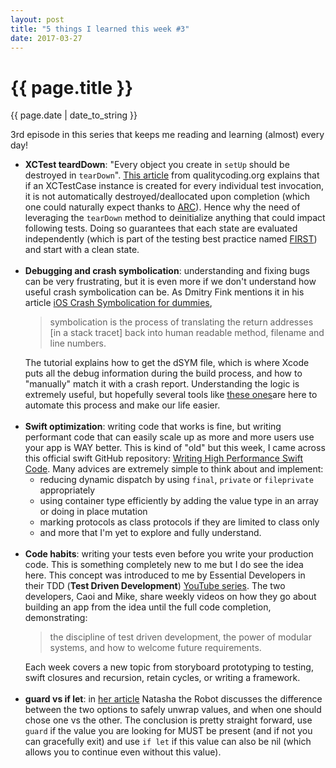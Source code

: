 ```yaml
---
layout: post
title: "5 things I learned this week #3"
date: 2017-03-27
---
```

<h1>{{ page.title }}</h1>
<p class="meta">{{ page.date | date_to_string }}</p>

<p>3rd episode in this series that keeps me reading and learning (almost) every day!
<ul>
	<li><strong>XCTest teardDown</strong>: "Every object you create in <code>setUp</code> should be destroyed in <code>tearDown</code>". <a href="http://qualitycoding.org/teardown/" target="_blank">This article</a> from qualitycoding.org explains that if an XCTestCase instance is created for every individual test invocation, it is not automatically destroyed/deallocated upon completion (which one could naturally expect thanks to <a href="https://en.wikipedia.org/wiki/Automatic_Reference_Counting" target="_blank">ARC</a>). Hence why the need of leveraging the <code>tearDown</code> method to deinitialize anything that could impact following tests. Doing so guarantees that each state are evaluated independently (which is part of the testing best practice named <a href="https://github.com/ghsukumar/SFDC_Best_Practices/wiki/F.I.R.S.T-Principles-of-Unit-Testing" target="_blank">FIRST</a>) and start with a clean state.</li>
  <br />
	<li><strong>Debugging and crash symbolication</strong>: understanding and fixing bugs can be very frustrating, but it is even more if we don't understand how useful crash symbolication can be. As Dmitry Fink mentions it in his article <a href="https://www.bugsee.com/blog/ios-crash-symbolication-dummies-part-2/" target="_blank">iOS Crash Symbolication for dummies</a>, 
  <blockquote>symbolication is the process of translating the return addresses [in a stack tracet] back into human readable method, filename and line numbers.</blockquote>
  The tutorial explains how to get the dSYM file, which is where Xcode puts all the debug information during the build process, and how to "manually" match it with a crash report. Understanding the logic is extremely useful, but hopefully several tools like <a href="https://rollout.io/blog/ios-crash-reporting-tools-2017-update/" target="_blank">these ones</a>are here to automate this process and make our life easier.</li>
	<br />
  <li><strong>Swift optimization</strong>: writing code that works is fine, but writing performant code that can easily scale up as more and more users use your app is WAY better. This is kind of "old" but this week, I came across this official swift GitHub repository: <a href="https://github.com/apple/swift/blob/master/docs/OptimizationTips.rst" target="_blank">Writing High Performance Swift Code</a>. Many advices are extremely simple to think about and implement:

  <ul>
    <li> reducing dynamic dispatch by using <code>final</code>, <code>private</code> or <code>fileprivate</code> appropriately</li>
    <li> using container type efficiently by adding the value type in an array or doing in place mutation</li>
    <li> marking protocols as class protocols if they are limited to class only</li>
     <li> and more that I'm yet to explore and fully understand.</li>
  </ul>
  </li>
  <br />
	<li> <strong>Code habits</strong>: writing your tests even before you write your production code. This is something completely new to me but I do see the idea here. This concept was introduced to me by Essential Developers in their TDD (<strong>Test Driven Development</strong>) <a href="https://www.youtube.com/playlist?list=PLyjgjmI1UzlSUlaQD0RvLwwW-LSlJn-F6" target="_blank">YouTube series</a>. The two developers, Caoi and Mike, share weekly videos on how they go about building an app from the idea until the full code completion, demonstrating:
  <blockquote> the discipline of test driven development, the power of modular systems, and how to welcome future requirements.</blockquote>
  Each week covers a new topic from storyboard prototyping to testing, swift closures and recursion, retain cycles, or writing a framework.</li>
  <br />
	<li> <strong>guard vs if let</strong>: in <a href="https://www.natashatherobot.com/swift-when-to-use-guard-vs-if" target="_blank">her article</a> Natasha the Robot discusses the difference between the two options to safely unwrap values, and when one should chose one vs the other. The conclusion is pretty straight forward, use <code>guard</code> if the value you are looking for MUST be present (and if not you can gracefully exit) and use <code>if let</code> if this value can also be nil (which allows you to continue even without this value).</li>
</ul>
</p>
